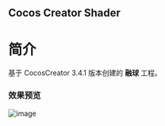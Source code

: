 ## Cocos Creator Shader

# 简介
基于 CocosCreator 3.4.1 版本创建的 **融球** 工程。

### 效果预览
![image](https://gitee.com/yeshaohelpme/ShaderDemoImageLibrary/raw/master/gif/20220224/2022022413.gif)